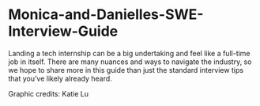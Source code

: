 # Monica-and-Danielles-SWE-Interview-Guide
Landing a tech internship can be a big undertaking and feel like a full-time job in itself. There are many nuances and ways to navigate the industry, so we hope to share more in this guide than just the standard interview tips that you’ve likely already heard.

Graphic credits: Katie Lu
